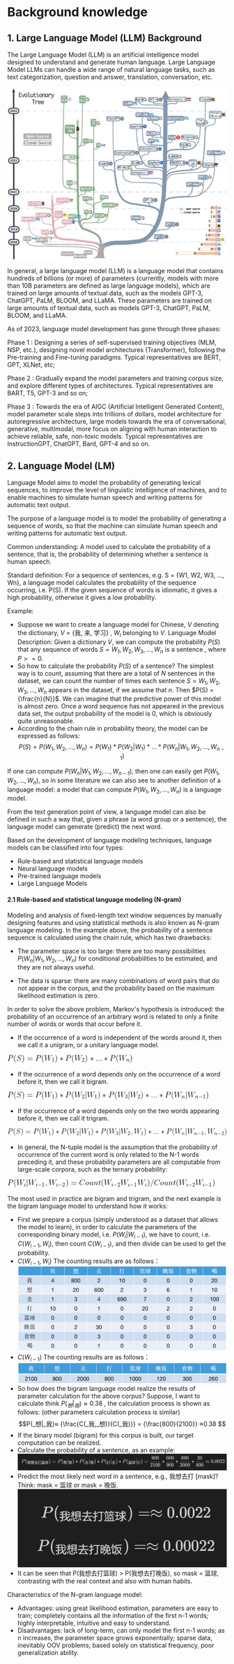 # Background knowledge

## 1. Large Language Model (LLM) Background

The Large Language Model (LLM) is an artificial intelligence model designed to understand and generate human language. Large Language Model
LLMs can handle a wide range of natural language tasks, such as text categorization, question and answer, translation, conversation, etc.

![Elovutionary Tree](/img/1.png)

In general, a large language model (LLM) is a language model that contains hundreds of billions (or more) of parameters (currently, models with more than 10B parameters are defined as large language models), which are trained on large amounts of textual data, such as the models GPT-3, ChatGPT, PaLM, BLOOM, and LLaMA.
These parameters are trained on large amounts of textual data, such as models GPT-3, ChatGPT, PaLM, BLOOM, and LLaMA.

As of 2023, language model development has gone through three phases:

Phase 1 : Designing a series of self-supervised training objectives (MLM, NSP, etc.), designing novel model architectures (Transformer), following the
Pre-training and Fine-tuning paradigms. Typical representatives are BERT, GPT, XLNet, etc;

Phase 2 : Gradually expand the model parameters and training corpus size, and explore different types of architectures. Typical representatives are BART, T5, GPT-3 and so on;

Phase 3 : Towards the era of AIGC (Artificial Intelligent Generated Content), model parameter scale steps into trillions of dollars, model architecture
for autoregressive architecture, large models towards the era of conversational, generative, multimodal, more focus on aligning with human interaction to achieve reliable, safe,
non-toxic models. Typical representatives are InstructionGPT, ChatGPT, Bard, GPT-4 and so on.

## 2. Language Model (LM)
Language Model aims to model the probability of generating lexical sequences, to improve the level of linguistic intelligence of machines, and to enable machines to simulate human speech and writing patterns for automatic text output.

The purpose of a language model is to model the probability of generating a sequence of words, so that the machine can simulate human speech and writing patterns for automatic text output.

Common understanding: A model used to calculate the probability of a sentence, that is, the probability of determining whether a sentence is human speech.

Standard definition: For a sequence of sentences, e.g. S = {W1, W2, W3, ..., Wn}, a language model calculates the probability of the sequence occurring, i.e. P(S). If the given
sequence of words is idiomatic, it gives a high probability, otherwise it gives a low probability.

Example:
 - Suppose we want to create a language model for Chinese, $V$ denoting the dictionary, $V$ = {我, 来, 学习} , $W_i$ belonging to $V$. Language Model Description:
Given a dictionary $V$, we can compute the probability $P(S)$ that any sequence of words $S = W_1,W_2,W_3, ...,W_n$ is a sentence , where $P >= 0$.
 - So how to calculate the probability $P(S)$ of a sentence? The simplest way is to count, assuming that there are a total of $N$ sentences in the dataset, we can count the number of times each sentence $S = W_1,W_2,W_3,...,W_n$ appears in the dataset, if we assume that $n$. Then $P(S) = {\frac{n}{N}}$. We can imagine that the predictive power of this model is almost zero. Once a word sequence has not appeared in the previous data set, the output probability of the model is 0, which is obviously quite unreasonable.
 - According to the chain rule in probability theory, the model can be expressed as follows:
 $$P(S) = P(W_1, W_2,..., W_n) = P(W_1) * P(W_2|W_1) * ... * P(W_n|W_1,W_2,...,W_{n-1})$$

If one can compute $P(W_n|W_1,W_2,...,W_{n-1})$, then one can easily get $P(W_1,W_2,...,W_n)$, so in some literature we can also see
to another definition of a language model: a model that can compute $P(W_1,W_2,...,W_n)$ is a language model.

From the text generation point of view, a language model can also be defined in such a way that, given a phrase (a word group or a sentence), the language model can generate (predict) the next word.

Based on the development of language modeling techniques, language models can be classified into four types:
 - Rule-based and statistical language models
 - Neural language models
 - Pre-trained language models
 - Large Language Models

#### 2.1 Rule-based and statistical language modeling (N-gram)
Modeling and analysis of fixed-length text window sequences by manually designing features and using statistical methods is also known as N-gram language modeling. In the example above, the probability of a sentence sequence is calculated using the chain rule, which has two drawbacks:

 - The parameter space is too large: there are too many possibilities $P(W_n|W_1,W_2,...,W_n)$ for conditional probabilities to be estimated, and they are not always useful.

 - The data is sparse: there are many combinations of word pairs that do not appear in the corpus, and the probability based on the maximum likelihood estimation is zero.

In order to solve the above problem, Markov's hypothesis is introduced: the probability of an occurrence of an arbitrary word is related to only a finite number of words or words that occur before it.
 - If the occurrence of a word is independent of the words around it, then we call it a unigram, or a unitary language model.
 
 ![4](/img/4.png)

 - If the occurrence of a word depends only on the occurrence of a word before it, then we call it bigram.

 ![5](/img/5.png)
 - If the occurrence of a word depends only on the two words appearing before it, then we call it trigram.
 
![6](/img/8.png)
 - In general, the N-tuple model is the assumption that the probability of occurrence of the current word is only related to the N-1 words preceding it, and these probability parameters are all computable from large-scale corpora, such as the ternary probability:

  ![5](/img/10.png)

The most used in practice are bigram and trigram, and the next example is the bigram language model to understand how it works:
 - First we prepare a corpus (simply understood as a dataset that allows the model to learn), in order to calculate the parameters of the corresponding binary model, i.e. $P(W_i|W_{i-1})$, we have to count, i.e. $C(W_{i-1},W_i)$, then count $C(W_{i-1})$, and then divide can be used to get the probability.
 - $C(W_{i-1},W_i)$ The counting results are as follows：
 ![count1](/img/2.png)
 - $C(W_{i-1})$ The counting results are as follows：
 ![count2](/img/3.png)
 - So how does the bigram language model realize the results of parameter calculation for the above corpus? Suppose, I want to calculate think $P(_想|_我)≈ 0.38$ , the calculation process is shown as follows: (other parameters calculation process is similar)
 $$P(_想|_我)≈ {\frac{C(_我,_想)}{C(_我)}} = {\frac{800}{2100}} ≈0.38 $$
 - If the binary model (bigram) for this corpus is built, our target computation can be realized.
 - Calculate the probability of a sentence, as an example:
  ![count3](/img/6.png)
 - Predict the most likely next word in a sentence, e.g., 我想去打 [mask]? Think: mask = 篮球 or mask = 晚饭.
 ![count4](/img/7.png)
 - It can be seen that P(我想去打篮球) > P(我想去打晚饭), so mask = 篮球, contrasting with the real context and also with human habits. 

Characteristics of the N-gram language model:
 - Advantages: using great likelihood estimation, parameters are easy to train; completely contains all the information of the first n-1 words; highly interpretable, intuitive and easy to understand.
 - Disadvantages: lack of long-term, can only model the first n-1 words; as n increases, the parameter space grows exponentially; sparse data, inevitably OOV
problems; based solely on statistical frequency, poor generalization ability.

